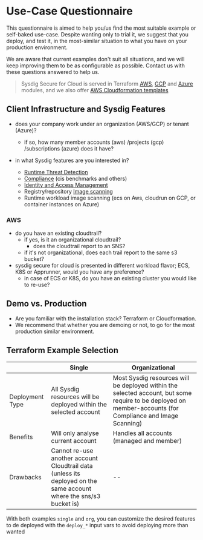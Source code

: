 # Use-Case Questionnaire

This questionnaire is aimed to help you/us find the most suitable example or self-baked use-case.
Despite wanting only to trial it, we suggest that you deploy, and test it, in the most-similar situation to what
you have on your production environment.

We are aware that current examples don't suit all situations, and we will keep improving them to be as configurable as possible.
Contact us with these questions answered to help us.

> Sysdig Secure for Cloud is served in Terraform [AWS](https://github.com/sysdiglabs/terraform-aws-secure-for-cloud), [GCP](https://github.com/sysdiglabs/terraform-google-secure-for-cloud) and [Azure](https://github.com/sysdiglabs/terraform-azurerm-secure-for-cloud)
modules, and we also offer [AWS Cloudformation templates](https://github.com/sysdiglabs/aws-templates-secure-for-cloud)


## Client Infrastructure and Sysdig Features

- does your company work under an organization (AWS/GCP) or tenant (Azure)?
  - if so, how many member accounts (aws) /projects (gcp) /subscriptions (azure) does it have?

- in what Sysdig features are you interested in?
    - [Runtime Threat Detection](https://docs.sysdig.com/en/docs/sysdig-secure/insights/)
    - [Compliance](https://docs.sysdig.com/en/docs/sysdig-secure/posture/compliance/compliance-unified-/) (cis benchmarks and others)
    - [Identity and Access Management](https://docs.sysdig.com/en/docs/sysdig-secure/posture/permissions-and-entitlements/)
    - Registry/repository [Image scanning](https://docs.sysdig.com/en/docs/sysdig-secure/scanning/)
    - Runtime workload image scanning (ecs on Aws, cloudrun on GCP, or container instances on Azure)


### AWS
  - do you have an existing cloudtrail?
    - if yes, is it an organizational cloudtrail?
      - does the cloudtrail report to an SNS?
    - if it's not organizational, does each trail report to the same s3 bucket?
  - sysdig secure for cloud is presented in different workload flavor; ECS, K8S or Apprunner, would you have any preference?
    - in case of ECS or K8S, do you have an existing cluster you would like to re-use?


## Demo vs. Production

- Are you familiar with the installation stack? Terraform or Cloudformation.
- We recommend that whether you are demoing or not, to go for the most production similar environment.

## Terraform Example Selection

|                   | Single                                                            |  Organizational |
| --| -- | -- |
| Deployment Type   | All Sysdig resources will be deployed within the selected account |  Most Sysdig resources will be deployed within the selected account, but some require to be deployed on member-accounts (for Compliance and Image Scanning)
| Benefits          | Will only analyse current account                                 |  Handles all accounts (managed and member)
| Drawbacks         | Cannot re-use another account Cloudtrail data (unless its deployed on the same account where the sns/s3 bucket is) | --

With both examples `single` and `org`, you can customize the desired features to de deployed with the `deploy_*` input vars to avoid deploying more than wanted
